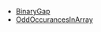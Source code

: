 - [BinaryGap](https://app.codility.com/demo/results/training9VUWSZ-34K/)
- [OddOccurancesInArray](https://app.codility.com/demo/results/trainingD96UHB-W39/)
